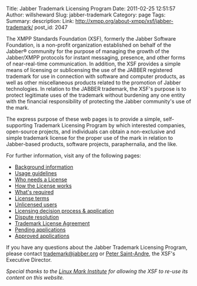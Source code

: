Title: Jabber Trademark Licensing Program
Date: 2011-02-25 12:51:57
Author: willsheward
Slug: jabber-trademark
Category: page
Tags: 
Summary: description:
Link: http://xmpp.org/about-xmpp/xsf/jabber-trademark/
post_id: 2047


The XMPP Standards Foundation (XSF), formerly the Jabber Software Foundation, is a non-profit organization established on behalf of the Jabber® community for the purpose of managing the growth of the Jabber/XMPP protocols for instant messaging, presence, and other forms of near-real-time communication. In addition, the XSF provides a simple means of licensing or sublicensing the use of the JABBER registered trademark for use in connection with software and computer products, as well as other miscellaneous products related to the promotion of Jabber technologies. In relation to the JABBER trademark, the XSF's purpose is to protect legitimate uses of the trademark without burdening any one entity with the financial responsibility of protecting the Jabber community's use of the mark.

The express purpose of these web pages is to provide a simple, self-supporting Trademark Licensing Program by which interested companies, open-source projects, and individuals can obtain a non-exclusive and simple trademark license for the proper use of the mark in relation to Jabber-based products, software projects, paraphernalia, and the like.

For further information, visit any of the following pages:

* [Background information](/about-xmpp/xsf/jabber-trademark-licensing-program/background/)
* [Usage guidelines](/about-xmpp/xsf/jabber-trademark/guidelines/)
* [Who needs a License](/about-xmpp/xsf/jabber-trademark/who-needs-a-license/)
* [How the License works](/about-xmpp/xsf/jabber-trademark/how-the-license-works/)
* [What's required](/about-xmpp/xsf/jabber-trademark/whats-required/)
* [License terms](/about-xmpp/xsf/jabber-trademark/license-terms/)
* [Unlicensed users](/about-xmpp/xsf/jabber-trademark/unlicensed-users/)
* [Licensing decision process & application](/about-xmpp/xsf/jabber-trademark/licensing-decision-process/)
* [Dispute resolution](about-xmpp/xsf/jabber-trademark/dispute-resolution/)
* [Trademark License Agreement](/about-xmpp/xsf/jabber-trademark/trademark-license-agreement/)
* [Pending applications](/about-xmpp/xsf/jabber-trademark/pending-applications/)
* [Approved applications](/about-xmpp/xsf/jabber-trademark/approved-applications/)

If you have any questions about the Jabber Trademark Licensing Program, please contact trademark@jabber.org or [Peter Saint-Andre](/about-xmpp/xsf/xsf-people/#exec), the XSF's Executive Director.

_Special thanks to the [Linux Mark Institute](http://www.linuxmark.org/) for allowing the XSF to re-use its content on this website._
